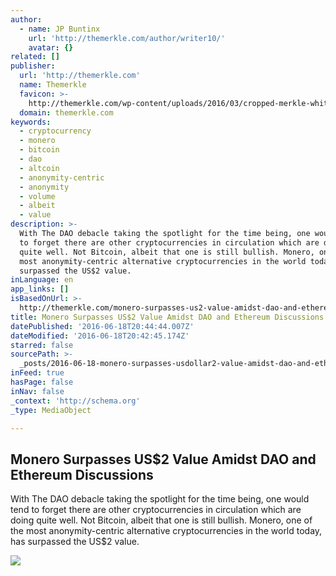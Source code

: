 ```yaml
---
author:
  - name: JP Buntinx
    url: 'http://themerkle.com/author/writer10/'
    avatar: {}
related: []
publisher:
  url: 'http://themerkle.com'
  name: Themerkle
  favicon: >-
    http://themerkle.com/wp-content/uploads/2016/03/cropped-merkle-white-1-192x192.png
  domain: themerkle.com
keywords:
  - cryptocurrency
  - monero
  - bitcoin
  - dao
  - altcoin
  - anonymity-centric
  - anonymity
  - volume
  - albeit
  - value
description: >-
  With The DAO debacle taking the spotlight for the time being, one would tend
  to forget there are other cryptocurrencies in circulation which are doing
  quite well. Not Bitcoin, albeit that one is still bullish. Monero, one of the
  most anonymity-centric alternative cryptocurrencies in the world today, has
  surpassed the US$2 value.
inLanguage: en
app_links: []
isBasedOnUrl: >-
  http://themerkle.com/monero-surpasses-us2-value-amidst-dao-and-ethereum-discussions/
title: Monero Surpasses US$2 Value Amidst DAO and Ethereum Discussions
datePublished: '2016-06-18T20:44:44.007Z'
dateModified: '2016-06-18T20:42:45.174Z'
starred: false
sourcePath: >-
  _posts/2016-06-18-monero-surpasses-usdollar2-value-amidst-dao-and-ethereum-discussi.md
inFeed: true
hasPage: false
inNav: false
_context: 'http://schema.org'
_type: MediaObject

---
```

<article style=""><h1>Monero Surpasses US$2 Value Amidst DAO and Ethereum Discussions</h1><p>With The DAO debacle taking the spotlight for the time being, one would tend to forget there are other cryptocurrencies in circulation which are doing quite well. Not Bitcoin, albeit that one is still bullish. Monero, one of the most anonymity-centric alternative cryptocurrencies in the world today, has surpassed the US$2 value.</p><img src="http://themerkle.com/wp-content/uploads/2016/06/Monero.png" /></article>